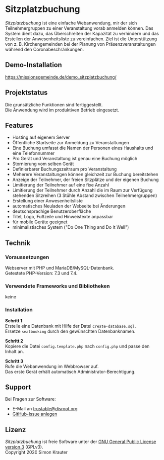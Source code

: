 Sitzplatzbuchung
================

*Sitzplatzbuchung* ist eine einfache Webanwendung, mir der sich Teilnehmergruppen zu einer Veranstaltung vorab anmelden können. Das System dient dazu, das Überschreiten der Kapazität zu verhindern und das Erstellen der Anwesenheitsliste zu vereinfachen. Ziel ist die Unterstützung von z. B. Kirchengemeinden bei der Planung von Präsenzveranstaltungen während den Coronabeschränkungen.


Demo-Installation
-----------------

https://missionsgemeinde.de/demo_sitzplatzbuchung/


Projektstatus
-------------

Die grunsätzliche Funktionen sind fertiggestellt.<br>
Die Anwendung wird im produktiven Betrieb eingesetzt.


Features
--------

- Hosting auf eigenem Server
- Öffentliche Startseite zur Anmeldung zu Veranstaltungen
- Eine Buchung umfasst die Namen der Personen eines Haushalts und eine Telefonnummer
- Pro Gerät und Veranstaltung ist genau eine Buchung möglich
- Stornierung vom selben Gerät
- Definierbarer Buchungszeitraum pro Veranstaltung
- Meherere Veranstaltungen können gleichzeit zur Buchung bereitstehen
- Anzeige der Teilnehmer, der freien Sitzplätze und der eigenen Buchung
- Limitierung der Teilnehmer auf eine fixe Anzahl
- Limitierung der Teilnehmer durch Anzahl die im Raum zur Verfügung stehenden Sitzreihen (3 Stühle Abstand zwischen Teilnehmergruppen)
- Erstellung einer Anwesenheitsliste
- automatisches Neuladen der Webseite bei Änderungen
- deutschsprachige Benutzeroberfläche
- Titel, Logo, Fußzeile und Hinweistexte anpassbar
- für mobile Geräte geeignet
- minimalistisches System ("Do One Thing and Do It Well")


Technik
-------

### Voraussetzungen

Webserver mit PHP und MariaDB/MySQL-Datenbank.<br>
Getestete PHP-Version: 7.3 und 7.4.


### Verwendete Frameworks und Bibliotheken

keine


### Installation

**Schritt 1**<br>
Erstelle eine Datenbank mit Hilfe der Datei ``create-database.sql``.<br>
Ersetze ``seatbooking`` durch den gewünschten Datenbanknamen.

**Schritt 2**<br>
Kopiere die Datei ``config.template.php`` nach ``config.php`` und passe den Inhalt an.

**Schritt 3**<br>
Rufe die Webanwendung im Webbrowser auf.<br>
Das erste Gerät erhält automatisch Administrator-Berechtigung.


Support
-------

Bei Fragen zur Software:
- E-Mail an trustable@disroot.org
- [GitHub-Issue anlegen](https://github.com/MissionsgemeindeWeinstadt/Sitzplatzbuchung/issues/new)


Lizenz
------

*Sitzplatzbuchung* ist freie Software unter der [GNU General Public License version 3](https://opensource.org/licenses/GPL-3.0) (GPLv3).<br>
Copyright 2020 Simon Krauter
